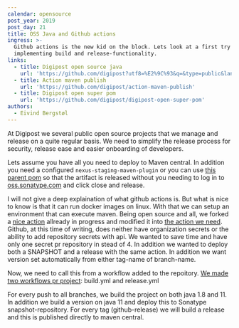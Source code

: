 ```yaml
---
calendar: opensource
post_year: 2019
post_day: 21
title: OSS Java and Github actions
ingress: >-
  Github actions is the new kid on the block. Lets look at a first try in
  implementing build and release-functionality.
links:
  - title: Digipost open source java
    url: 'https://github.com/digipost?utf8=%E2%9C%93&q=&type=public&language=java'
  - title: Action maven publish
    url: 'https://github.com/digipost/action-maven-publish'
  - title: Digipost open super pom
    url: 'https://github.com/digipost/digipost-open-super-pom'
authors:
  - Eivind Bergstøl
---
```

At Digipost we several public open source projects that we manage and release on a quite regular basis. We need to simplify the release process for security, release ease and easier onboarding of developers.

Lets assume you have all you need to deploy to Maven central. In addition you need a configured `nexus-staging-maven-plugin` or you can use [this parent pom](https://github.com/digipost/digipost-open-super-pom) so that the artifact is released without you needing to log in to [oss.sonatype.com](http://oss.sonatype.com) and click close and release.

I will not give a deep explaination of what github actions is. But what is nice to know is that it can run docker images on linux. With that we can setup an environment that can execute maven. Being open source and all, we forked a [nice action](https://github.com/samuelmeuli/action-maven-publish) allready in progress and modified it into [the action we need](https://github.com/digipost/action-maven-publish). Github, at this time of writing, does neither have organization secrets or the ability to add repository secrets with api. We wanted to save time and have only one secret pr repository in stead of 4. In addition we wanted to deploy both a SNAPSHOT and a release with the same action. In addition we want version set automatically from either tag-name of branch-name.

Now, we need to call this from a workflow added to the repoitory. [We made two workflows pr project](https://github.com/digipost/digipost-html-validator/tree/master/.github/workflows): build.yml and release.yml 

For every push to all branches, we build the project on both java 1.8 and 11. In addition we build a version on java 11 and deploy this to Sonatype snapshot-repository.
For every tag (github-release) we will build a release and this is published directly to maven central.
